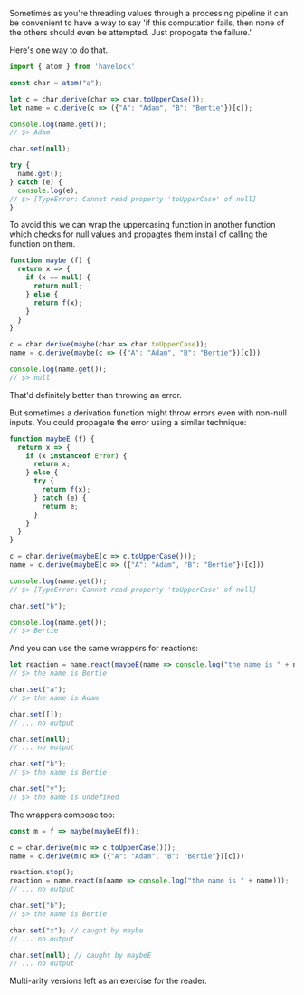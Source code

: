 

Sometimes as you're threading values through a processing pipeline it can be
convenient to have a way to say 'if this computation fails, then none of the
others should even be attempted. Just propogate the failure.'

Here's one way to do that.

```typescript
import { atom } from 'havelock'

const char = atom("a");

let c = char.derive(char => char.toUpperCase());
let name = c.derive(c => ({"A": "Adam", "B": "Bertie"})[c]);

console.log(name.get()); 
// $> Adam

char.set(null);

try {
  name.get();
} catch (e) {
  console.log(e); 
// $> [TypeError: Cannot read property 'toUpperCase' of null]
}
```


To avoid this we can wrap the uppercasing function in another function which
checks for null values and propagtes them install of calling the
function on them.

```typescript
function maybe (f) {
  return x => {
    if (x == null) {
      return null;
    } else {
      return f(x);
    }
  }
}

c = char.derive(maybe(char => char.toUpperCase));
name = c.derive(maybe(c => ({"A": "Adam", "B": "Bertie"})[c]))

console.log(name.get()); 
// $> null
```


That'd definitely better than throwing an error.

But sometimes a derivation function might throw errors even with non-null inputs.
You could propagate the error using a similar technique:

```typescript
function maybeE (f) {
  return x => {
    if (x instanceof Error) {
      return x;
    } else {
      try {
        return f(x);
      } catch (e) {
        return e;
      }
    }
  }
}

c = char.derive(maybeE(c => c.toUpperCase()));
name = c.derive(maybeE(c => ({"A": "Adam", "B": "Bertie"})[c]))

console.log(name.get()); 
// $> [TypeError: Cannot read property 'toUpperCase' of null]

char.set("b");

console.log(name.get()); 
// $> Bertie
```


And you can use the same wrappers for reactions:

```typescript
let reaction = name.react(maybeE(name => console.log("the name is " + name))); 
// $> the name is Bertie

char.set("a"); 
// $> the name is Adam

char.set([]); 
// ... no output

char.set(null); 
// ... no output

char.set("b"); 
// $> the name is Bertie

char.set("y"); 
// $> the name is undefined
```


The wrappers compose too:

```typescript
const m = f => maybe(maybeE(f));

c = char.derive(m(c => c.toUpperCase()));
name = c.derive(m(c => ({"A": "Adam", "B": "Bertie"})[c]))

reaction.stop();
reaction = name.react(m(name => console.log("the name is " + name))); 
// ... no output

char.set("b"); 
// $> the name is Bertie

char.set("x"); // caught by maybe 
// ... no output

char.set(null); // caught by maybeE 
// ... no output
```


Multi-arity versions left as an exercise for the reader.
